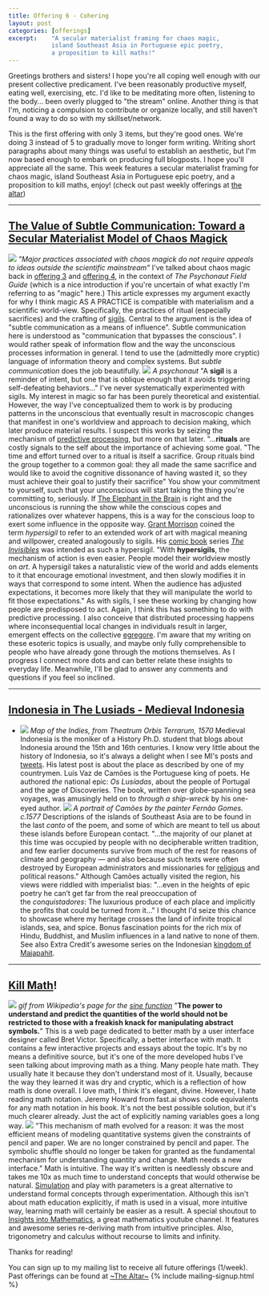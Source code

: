 ```yaml
---
title: Offering 6 - Cohering 
layout: post
categories: [offerings]
excerpt:    "A secular materialist framing for chaos magic, 
            island Southeast Asia in Portuguese epic poetry, 
            a proposition to kill maths!"
---
```

Greetings brothers and sisters! I hope you're all coping well enough with our present collective predicament. 
I've been reasonably productive myself, eating well, exercising, etc. I'd like to be meditating more often, listening to the body... been overly plugged to "the stream" online. Another thing is that I'm, noticing a compulsion to contribute or organize locally, and still haven't found a way to do so with my skillset/network. 

This is the first offering with only 3 items, but they're good ones. We're doing 3 instead of 5 to gradually move to longer form writing. Writing short paragraphs about many things was useful to establish an aesthetic, but I'm now based enough to embark on producing full blogposts. I hope you'll appreciate all the same.
This week features a secular materialist framing for chaos magic, island Southeast Asia in Portuguese epic poetry, and a proposition to kill maths, enjoy! (check out past weekly offerings at [the altar](/projects/the-altar.html)) 

***

## [The Value of Subtle Communication: Toward a Secular Materialist Model of Chaos Magick](https://modernmythology.net/the-value-of-subtle-communication-toward-a-secular-materialist-model-of-chaos-magick-c038d5a02fa1)
![](https://firebasestorage.googleapis.com/v0/b/firescript-577a2.appspot.com/o/imgs%2Fapp%2Fxiqo%2F3rRX9l6BtO?alt=media&token=1dd227ea-3750-4944-8113-467e6574c2a1)
_"Major practices associated with chaos magick do not require appeals to ideas outside the scientific mainstream"_
I've talked about chaos magic back in [offering 3](https://xiqo.xyz/offerings/2020/03/23/offering-3-new-normal.html) and [offering 4](https://xiqo.xyz/offerings/2020/03/23/offering-4-focus.html), in the context of _The Psychonaut Field Guide_ (which is a nice introduction if you're uncertain of what exactly I'm referring to as "magic" here.)
This article expresses my argument exactly for why I think magic AS A PRACTICE is compatible with materialism and a scientific world-view. Specifically, the practices of ritual (especially sacrifices) and the crafting of [sigils](https://en.wikipedia.org/wiki/Sigil).
Central to the argument is the idea of "subtle communication as a means of influence". Subtle communication here is understood as "communication that bypasses the conscious". I would rather speak of information flow and the way the unconscious processes information in general. I tend to use the (admittedly more cryptic) language of information theory and complex systems. But _subtle communication_ does the job beautifully.
![](https://firebasestorage.googleapis.com/v0/b/firescript-577a2.appspot.com/o/imgs%2Fapp%2Fxiqo%2Fjac4TAWARI?alt=media&token=4745ca4e-bac3-43ef-86af-cd00e6349210)
_A psychonaut_
"A **sigil** is a reminder of intent, but one that is oblique enough that it avoids triggering self-defeating behaviors..."
I've never systematically experimented with sigils. My interest in magic so far has been purely theoretical and existential. However, the way I've conceptualized them to work is by producing patterns in the unconscious that eventually result in macroscopic changes that manifest in one's worldview and approach to decision making, which later produce material results. I suspect this works by seizing the mechanism of [predictive processing](https://en.wikipedia.org/wiki/Predictive_coding), but more on that later.
"...**rituals** are costly signals to the self about the importance of achieving some goal. "The time and effort turned over to a ritual is itself a sacrifice.
Group rituals bind the group together to a common goal: they all made the same sacrifice and would like to avoid the cognitive dissonance of having wasted it, so they must achieve their goal to justify their sacrifice"
You show your commitment to yourself, such that your unconscious will start taking the thing you're committing to, seriously. If [The Elephant in the Brain](https://www.goodreads.com/book/show/28820444-the-elephant-in-the-brain) is right and the unconscious is running the show while the conscious copes and rationalizes over whatever happens, this is a way for the conscious loop to exert some influence in the opposite way.
[Grant Morrison](https://en.wikipedia.org/wiki/Grant_Morrison) coined the term _hypersigil_ to refer to an extended work of art with magical meaning and willpower, created analogously to sigils. His [comic book](https://en.wikipedia.org/wiki/Comic_book) series _[The Invisibles](https://en.wikipedia.org/wiki/The_Invisibles)_ was intended as such a hypersigil.
"With **hypersigils**, the mechanism of action is even easier. People model their worldview mostly on _art_. A hypersigil takes a naturalistic view of the world and adds elements to it that encourage emotional investment, and then slowly modifies it in ways that correspond to some intent. When the audience has adjusted expectations, it becomes more likely that they will manipulate the world to fit those expectations."
As with sigils, I see these working by changing how people are predisposed to act. Again, I think this has something to do with predictive processing. I also conceive that distributed processing happens where inconsequential local changes in individuals result in larger, emergent effects on the collective [egregore](https://en.wikipedia.org/wiki/Egregore).
I'm aware that my writing on these esoteric topics is usually, and maybe only fully comprehensible to people who have already gone through the motions themselves. As I progress I connect more dots and can better relate these insights to everyday life. Meanwhile, I'll be glad to answer any comments and questions if you feel so inclined.

***

## [Indonesia in The Lusiads - Medieval Indonesia](https://medium.com/@siwaratrikalpa/indonesia-in-the-lusiads-7f3cbf075234)
- ![](https://firebasestorage.googleapis.com/v0/b/firescript-577a2.appspot.com/o/imgs%2Fapp%2Fxiqo%2FxqQQ2lUpNd?alt=media&token=768e9499-dbed-4c9e-9a2b-9526d6e25ad1)
_Map of the Indies, from Theatrum Orbis Terrarum, 1570_
Medieval Indonesia is the moniker of a History Ph.D. student that blogs about Indonesia around the 15th and 16th centuries. I know very little about the history of Indonesia, so it's always a delight when I see MI's posts and [tweets](https://twitter.com/siwaratrikalpa).
His latest post is about the place as described by one of my countrymen. Luís Vaz de Camões is the Portuguese king of poets. He authored _the_ national epic: _Os Lusíadas_, about the people of Portugal and the age of Discoveries. The book, written over globe-spanning sea voyages, was amusingly held on to _through a ship-wreck_ by his one-eyed author.
![](https://firebasestorage.googleapis.com/v0/b/firescript-577a2.appspot.com/o/imgs%2Fapp%2Fxiqo%2FJ0cQSnjxjn?alt=media&token=f1ae1e33-1d73-483b-9e9d-1d76a9ef7813)
_A portrait of Camões by the painter Fernão Gomes. c.1577_
Descriptions of the islands of Southeast Asia are to be found in the last _canto_ of the poem, and some of which are meant to tell us about these islands before European contact. 
"...the majority of our planet at this time was occupied by people with no decipherable written tradition, and few earlier documents survive from much of the rest for reasons of climate and geography — and also because such texts were often destroyed by European administrators and missionaries for [religious](https://en.wikipedia.org/wiki/Diego_de_Landa) and political reasons."
Although Camões actually visited the region, his views were riddled with imperialist bias: "...even in the heights of epic poetry he can’t get far from the real preoccupation of the _conquistadores_: The luxurious produce of each place and implicitly the profits that could be turned from it..."
I thought I'd seize this chance to showcase where my heritage crosses the land of infinite tropical islands, sea, and spice. Bonus fascination points for the rich mix of Hindu, Buddhist, and Muslim influences in a land native to none of them.
See also Extra Credit's awesome series on the Indonesian [kingdom of Majapahit](https://youtu.be/n4zGw2OewIk).

***

## [Kill Math](http://worrydream.com/KillMath/)!
![](https://firebasestorage.googleapis.com/v0/b/firescript-577a2.appspot.com/o/imgs%2Fapp%2Fxiqo%2FWJI6BmJERM?alt=media&token=8c620807-4609-43fd-a216-53ab9468350c)
_gif from Wikipedia's page for the [sine function](https://en.wikipedia.org/wiki/Sine)_
"**The power to understand and predict the quantities of the world should not be restricted to those with a freakish knack for manipulating abstract symbols.**"
This is a web page dedicated to better math by a user interface designer called Bret Victor. Specifically, a better interface with math. It contains a few interactive projects and essays about the topic. It's by no means a definitive source, but it's one of the more developed hubs I've seen talking about improving math as a thing.
Many people hate math. They usually hate it because they don't understand most of it. Usually, because the way they learned it was dry and cryptic, which is a reflection of how math is done overall.
I love math, I think it's elegant, divine. However, I hate reading math notation. 
Jeremy Howard from fast.ai shows code equivalents for any math notation in his book. It's not the best possible solution,  but it's much clearer already. Just the act of explicitly naming variables goes a long way.
![](https://firebasestorage.googleapis.com/v0/b/firescript-577a2.appspot.com/o/imgs%2Fapp%2Fxiqo%2Fauyx3FG108?alt=media&token=3e17a7cf-2bb2-4aa9-9fc6-e8e43e411b0f)
"This mechanism of math evolved for a reason: it was the most efficient means of modeling quantitative systems given the constraints of pencil and paper. We are no longer constrained by pencil and paper. The symbolic shuffle should no longer be taken for granted as the fundamental mechanism for understanding quantity and change. Math needs a new interface."
Math is intuitive. The way it's written is needlessly obscure and takes me 10x as much time to understand concepts that would otherwise be natural. [Simulation](https://www.complexity-explorables.org/explorables/epidemonic/) and play with parameters is a great alternative to understand formal concepts through experimentation.
Although this isn't about math education explicitly, if math is used in a visual, more intuitive way, learning math will certainly be easier as a result.
A special shoutout to [Insights into Mathematics](https://www.youtube.com/user/njwildberger), a great mathematics youtube channel. It features and awesome series re-deriving math from intuitive principles. Also, trigonometry and calculus without recourse to limits and infinity.


Thanks for reading!

You can sign up to my mailing list to receive all future offerings (1/week). Past offerings can be found at [~The Altar~](/projects/the-altar.html)
{% include mailing-signup.html %}
